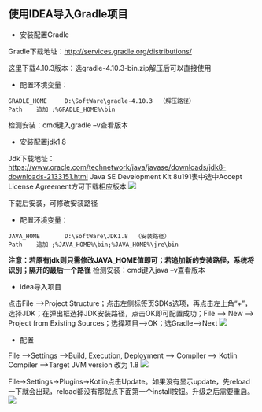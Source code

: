 ## 使用IDEA导入Gradle项目

- 安装配置Gradle

Gradle下载地址：http://services.gradle.org/distributions/

这里下载4.10.3版本：选gradle-4.10.3-bin.zip解压后可以直接使用

- 配置环境变量：

```
GRADLE_HOME		D:\SoftWare\gradle-4.10.3  （解压路径）
Path	追加 ;%GRADLE_HOME%\bin
```

检测安装：cmd键入gradle –v查看版本

- 安装配置jdk1.8

Jdk下载地址：https://www.oracle.com/technetwork/java/javase/downloads/jdk8-downloads-2133151.html
 Java SE Development Kit 8u191表中选中Accept License Agreement方可下载相应版本
 <img src='https://github.com/missgentle/Q-A/blob/master/Guide/IntelliJ%20IDEA/idea-1.png'>
 
下载后安装，可修改安装路径

- 配置环境变量：

```
JAVA_HOME		D:\SoftWare\JDK1.8	（安装路径）
Path	追加 ;%JAVA_HOME%\bin;%JAVA_HOME%\jre\bin
```

**注意：若原有jdk则只需修改JAVA_HOME值即可；若追加新的安装路径，系统将识别；隔开的最后一个路径**
检测安装：cmd键入java –v查看版本

- idea导入项目

点击File -->Project Structure；点击左侧标签页SDKs选项，再点击左上角“+”，选择JDK；在弹出框选择JDK安装路径，点击OK即可配置成功；File --> New --> Project from Existing Sources；选择项目-->OK；选Gradle-->Next
 <img src='https://github.com/missgentle/Q-A/blob/master/Guide/IntelliJ%20IDEA/idea-2.png'>

- 配置

File -->Settings -->Build, Execution, Deployment --> Compiler --> Kotlin Compiler -->Target JVM version 改为 1.8
 <img src='https://github.com/missgentle/Q-A/blob/master/Guide/IntelliJ%20IDEA/idea-3.png'>
  
File->Settings->Plugins->Kotlin点击Update。如果没有显示update，先reload 一下就会出现，reload都没有那就点下面第一个install按钮。升级之后需要重启。
 <img src='https://github.com/missgentle/Q-A/blob/master/Guide/IntelliJ%20IDEA/idea-4.png'>
 
